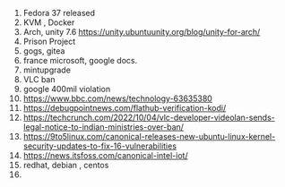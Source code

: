 
1. Fedora 37 released
2. KVM , Docker 
3. Arch, unity 7.6 https://unity.ubuntuunity.org/blog/unity-for-arch/
4. Prison Project
5. gogs, gitea
6. france microsoft, google docs. 
7. mintupgrade
8. VLC ban
9. google 400mil violation
10. https://www.bbc.com/news/technology-63635380
11. https://debugpointnews.com/flathub-verification-kodi/
12. https://techcrunch.com/2022/10/04/vlc-developer-videolan-sends-legal-notice-to-indian-ministries-over-ban/
13. https://9to5linux.com/canonical-releases-new-ubuntu-linux-kernel-security-updates-to-fix-16-vulnerabilities
14. https://news.itsfoss.com/canonical-intel-iot/
15. redhat, debian , centos
16. 